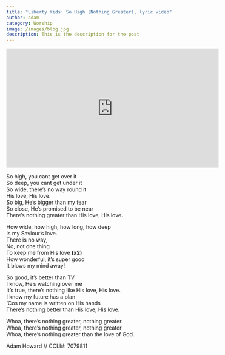 ```yaml
---
title: "Liberty Kids: So High (Nothing Greater), lyric video"
author: adam
category: Worship
image: /images/blog.jpg
description: This is the description for the post
---
```


<iframe width="560" height="315" src="https://www.youtube.com/embed/EXv7QP4MzN8" frameborder="0" allowfullscreen></iframe>

So high, you cant get over it  
So deep, you cant get under it  
So wide, there’s no way round it  
His love, His love.  
So big, He’s bigger than my fear  
So close, He’s promised to be near  
There’s nothing greater than His love, His love.  

How wide, how high, how long, how deep  
Is my Saviour’s love.  
There is no way,  
No, not one thing  
To keep me from His love **(x2)**   
How wonderful, it’s super good  
It blows my mind away!  

So good, it’s better than TV  
I know, He’s watching over me  
It’s true, there’s nothing like His love, His love.  
I know my future has a plan  
‘Cos my name is written on His hands  
There’s nothing better than His love, His love.  

Whoa, there’s nothing greater, nothing greater  
Whoa, there’s nothing greater, nothing greater  
Whoa, there’s nothing greater than the love of God.   

Adam Howard // CCLI#: 7079811
